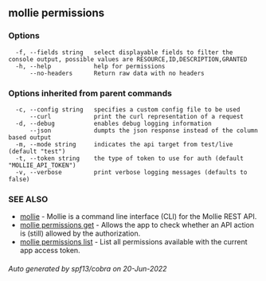 ## mollie permissions



### Options

```
  -f, --fields string   select displayable fields to filter the console output, possible values are RESOURCE,ID,DESCRIPTION,GRANTED
  -h, --help            help for permissions
      --no-headers      Return raw data with no headers
```

### Options inherited from parent commands

```
  -c, --config string   specifies a custom config file to be used
      --curl            print the curl representation of a request
  -d, --debug           enables debug logging information
      --json            dumpts the json response instead of the column based output
  -m, --mode string     indicates the api target from test/live (default "test")
  -t, --token string    the type of token to use for auth (default "MOLLIE_API_TOKEN")
  -v, --verbose         print verbose logging messages (defaults to false)
```

### SEE ALSO

* [mollie](mollie.md)	 - Mollie is a command line interface (CLI) for the Mollie REST API.
* [mollie permissions get](mollie_permissions_get.md)	 - Allows the app to check whether an API action is (still) allowed by the authorization.
* [mollie permissions list](mollie_permissions_list.md)	 - List all permissions available with the current app access token.

###### Auto generated by spf13/cobra on 20-Jun-2022
